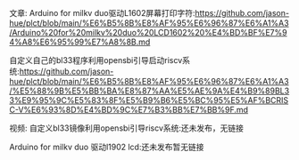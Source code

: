 文章:
Arduino for milkv duo驱动L1602屏幕打印字符:https://github.com/jason-hue/plct/blob/main/%E6%B5%8B%E8%AF%95%E6%96%87%E6%A1%A3/Arduino%20for%20milkv%20duo%20LCD1602%20%E4%BD%BF%E7%94%A8%E6%95%99%E7%A8%8B.md

自定义自己的bl33程序利用opensbi引导启动riscv系统:https://github.com/jason-hue/plct/blob/main/%E6%B5%8B%E8%AF%95%E6%96%87%E6%A1%A3/%E5%88%9B%E5%BB%BA%E8%87%AA%E5%AE%9A%E4%B9%89BL33%E9%95%9C%E5%83%8F%E5%B9%B6%E5%BC%95%E5%AF%BCRISC-V%E6%93%8D%E4%BD%9C%E7%B3%BB%E7%BB%9F.md

视频:
自定义bl33镜像利用opensbi引导riscv系统:还未发布，无链接

Arduino for milkv duo 驱动l1902 lcd:还未发布暂无链接
